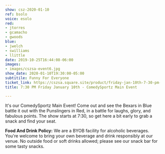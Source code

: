 ```yaml
---
show: csz-2020-01-10
ref: bsolo
voice: esolo
red:
- jtorres
- gcamacho
- gwoods
blue:
- jwelch
- swilliams
- llittle
date: 2019-10-25T16:44:08-06:00
images:
- images/cszsa-event6.jpg
show_date: 2020-01-10T19:30:00-05:00
subtitile: Funny For Everyone
ticket_link: https://cszsa.square.site/product/friday-jan-10th-7-30-pm-comedysportz-main-event/155?cs=true
title: 7:30 PM Friday January 10th - ComedySportz Main Event

---
```

It's our ComedySportz Main Event! Come out and see the Bexars in Blue battle it out with the Punslingers in Red, in a battle for laughs, glory, and fabulous points. The show starts at 7:30, so get here a bit early to grab a snack and find your seat.

**Food And Drink Policy:** We are a BYOB facility for alcoholic beverages. You're welcome to bring your own beverage and drink responsibly at our venue. No outside food or soft drinks allowed; please see our snack bar for some tasty snacks.